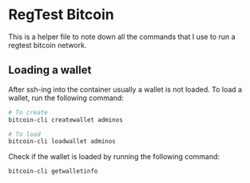 # RegTest Bitcoin

This is a helper file to note down all the commands that I use to run a regtest bitcoin network.


## Loading a wallet

After ssh-ing into the container usually a wallet is not loaded. To load a wallet, run the following command:

```bash
# To create
bitcoin-cli createwallet adminos

# To load
bitcoin-cli loadwallet adminos
```

Check if the wallet is loaded by running the following command:

```bash
bitcoin-cli getwalletinfo
```

